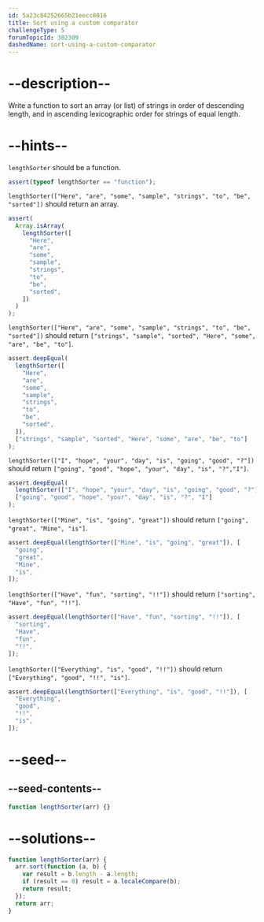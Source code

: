 ```yaml
---
id: 5a23c84252665b21eecc8016
title: Sort using a custom comparator
challengeType: 5
forumTopicId: 302309
dashedName: sort-using-a-custom-comparator
---
```


# --description--

Write a function to sort an array (or list) of strings in order of descending length, and in ascending lexicographic order for strings of equal length.

# --hints--

`lengthSorter` should be a function.

```js
assert(typeof lengthSorter == "function");
```

`lengthSorter(["Here", "are", "some", "sample", "strings", "to", "be", "sorted"])` should return an array.

```js
assert(
  Array.isArray(
    lengthSorter([
      "Here",
      "are",
      "some",
      "sample",
      "strings",
      "to",
      "be",
      "sorted",
    ])
  )
);
```

`lengthSorter(["Here", "are", "some", "sample", "strings", "to", "be", "sorted"])` should return `["strings", "sample", "sorted", "Here", "some", "are", "be", "to"]`.

```js
assert.deepEqual(
  lengthSorter([
    "Here",
    "are",
    "some",
    "sample",
    "strings",
    "to",
    "be",
    "sorted",
  ]),
  ["strings", "sample", "sorted", "Here", "some", "are", "be", "to"]
);
```

`lengthSorter(["I", "hope", "your", "day", "is", "going", "good", "?"])` should return `["going", "good", "hope", "your", "day", "is", "?","I"]`.

```js
assert.deepEqual(
  lengthSorter(["I", "hope", "your", "day", "is", "going", "good", "?"]),
  ["going", "good", "hope", "your", "day", "is", "?", "I"]
);
```

`lengthSorter(["Mine", "is", "going", "great"])` should return `["going", "great", "Mine", "is"]`.

```js
assert.deepEqual(lengthSorter(["Mine", "is", "going", "great"]), [
  "going",
  "great",
  "Mine",
  "is",
]);
```

`lengthSorter(["Have", "fun", "sorting", "!!"])` should return `["sorting", "Have", "fun", "!!"]`.

```js
assert.deepEqual(lengthSorter(["Have", "fun", "sorting", "!!"]), [
  "sorting",
  "Have",
  "fun",
  "!!",
]);
```

`lengthSorter(["Everything", "is", "good", "!!"])` should return `["Everything", "good", "!!", "is"]`.

```js
assert.deepEqual(lengthSorter(["Everything", "is", "good", "!!"]), [
  "Everything",
  "good",
  "!!",
  "is",
]);
```

# --seed--

## --seed-contents--

```js
function lengthSorter(arr) {}
```

# --solutions--

```js
function lengthSorter(arr) {
  arr.sort(function (a, b) {
    var result = b.length - a.length;
    if (result == 0) result = a.localeCompare(b);
    return result;
  });
  return arr;
}
```
